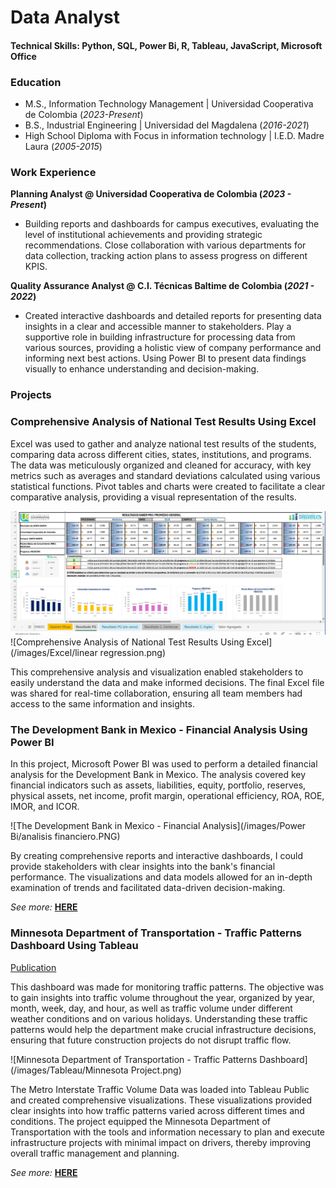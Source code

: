 # Data Analyst

#### Technical Skills: Python, SQL, Power Bi, R, Tableau, JavaScript, Microsoft Office

### Education
- M.S., Information Technology Management	| Universidad Cooperativa de Colombia (_2023-Present_)	 			        		
- B.S., Industrial Engineering | Universidad del Magdalena (_2016-2021_)
- High School Diploma with Focus in information technology | I.E.D. Madre Laura (_2005-2015_)

### Work Experience
**Planning Analyst @ Universidad Cooperativa de Colombia (_2023 - Present_)**
- Building reports and dashboards for campus executives, evaluating the level of institutional achievements and providing strategic recommendations. Close collaboration with various departments for data collection, tracking action plans to assess progress on different KPIS.

**Quality Assurance Analyst @ C.I. Técnicas Baltime de Colombia (_2021 - 2022_)**
- Created interactive dashboards and detailed reports for presenting data insights in a clear and accessible manner to stakeholders. Play a supportive role in building infrastructure for processing data from various sources, providing a holistic view of company performance and informing next best actions. Using Power BI to present data findings visually to enhance understanding and decision-making.

### Projects 
### Comprehensive Analysis of National Test Results Using Excel

Excel was used to gather and analyze national test results of the students, comparing data across different cities, states, institutions, and programs. The data was meticulously organized and cleaned for accuracy, with key metrics such as averages and standard deviations calculated using various statistical functions. Pivot tables and charts were created to facilitate a clear comparative analysis, providing a visual representation of the results.

![Comprehensive Analysis of National Test Results Using Excel](/images/Excel/Excel.png)
![Comprehensive Analysis of National Test Results Using Excel](/images/Excel/linear regression.png)

This comprehensive analysis and visualization enabled stakeholders to easily understand the data and make informed decisions. The final Excel file was shared for real-time collaboration, ensuring all team members had access to the same information and insights.

### The Development Bank in Mexico - Financial Analysis Using Power BI

In this project, Microsoft Power BI was used to perform a detailed financial analysis for the Development Bank in Mexico. The analysis covered key financial indicators such as assets, liabilities, equity, portfolio, reserves, physical assets, net income, profit margin, operational efficiency, ROA, ROE, IMOR, and ICOR.

![The Development Bank in Mexico - Financial Analysis](/images/Power Bi/analisis financiero.PNG)

By creating comprehensive reports and interactive dashboards, I could provide stakeholders with clear insights into the bank's financial performance. The visualizations and data models allowed for an in-depth examination of trends and facilitated data-driven decision-making.

*See more:* **[HERE](https://github.com/TatianaPadillab/Data-Analyst-Portfolio/blob/main/images/Power%20Bi/Tatiana%20Padilla%20-%20Finantial%20analytics%20in%20Power%20Bi.pdf)**<br />

###  Minnesota Department of Transportation - Traffic Patterns Dashboard Using Tableau
[Publication](https://public.tableau.com/app/profile/tatiana.padilla/viz/MinnesotaDepartmentofTransportation_17169460487550/Dashboard1)

This dashboard was made for monitoring traffic patterns. The objective was to gain insights into traffic volume throughout the year, organized by year, month, week, day, and hour, as well as traffic volume under different weather conditions and on various holidays. Understanding these traffic patterns would help the department make crucial infrastructure decisions, ensuring that future construction projects do not disrupt traffic flow.

![Minnesota Department of Transportation - Traffic Patterns Dashboard](/images/Tableau/Minnesota Project.png)

The Metro Interstate Traffic Volume Data was loaded into Tableau Public and created comprehensive visualizations. These visualizations provided clear insights into how traffic patterns varied across different times and conditions. The project equipped the Minnesota Department of Transportation with the tools and information necessary to plan and execute infrastructure projects with minimal impact on drivers, thereby improving overall traffic management and planning.

*See more:* **[HERE](https://github.com/TatianaPadillab/Data-Analyst-Portfolio/blob/main/images/Tableau/Minnesota-traffic-volume-slide-presentation.pdf)**<br />
